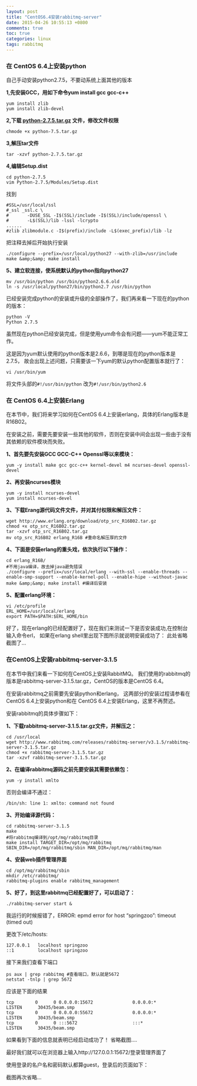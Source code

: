 ```yaml
---
layout: post
title: "CentOS6.4安装rabbitmq-server"
date: 2015-04-26 10:55:13 +0800
comments: true
toc: true
categories: linux
tags: rabbitmq
---
```


### 在 CentOS 6.4上安装python
自己手动安装python2.7.5，不要动系统上面其他的版本

**1,先安装GCC，用如下命令yum install gcc gcc-c++**
```
yum install zlib
yum install zlib-devel
```
**2,下载 [python-2.7.5.tar.gz][] 文件，修改文件权限**
```
chmode +x python-7.5.tar.gz
```
**3,解压tar文件**<!--more-->
```
tar -xzvf python-2.7.5.tar.gz
```
**4,编辑Setup.dist**
```
cd python-2.7.5
vim Python-2.7.5/Modules/Setup.dist
```
找到
```
#SSL=/usr/local/ssl
#_ssl _ssl.c \
#       -DUSE_SSL -I$(SSL)/include -I$(SSL)/include/openssl \
#       -L$(SSL)/lib -lssl -lcrypto
......
#zlib zlibmodule.c -I$(prefix)/include -L$(exec_prefix)/lib -lz
```

把注释去掉后开始执行安装
```
./configure --prefix=/usr/local/python27 --with-zlib=/usr/include
make &amp;&amp; make install
```
**5、建立软连接，使系统默认的python指向python27**
```
mv /usr/bin/python /usr/bin/python2.6.6.old
ln -s /usr/local/python27/bin/python2.7 /usr/bin/python
```
已经安装完成python的安装或升级的全部操作了，我们再来看一下现在的python的版本：
```
python -V
Python 2.7.5
```
虽然现在python已经安装完成，但是使用yum命令会有问题——yum不能正常工作。

这是因为yum默认使用的python版本是2.6.6，到哪是现在的python版本是2.7.5，
故会出现上述问题，只需要该一下yum的默认python配置版本就行了：
```
vi /usr/bin/yum
```
将文件头部的`#!/usr/bin/python` 改为`#!/usr/bin/python2.6`

### 在 CentOS 6.4上安装Erlang
在本节中，我们将来学习如何在CentOS 6.4上安装erlang，具体的Erlang版本是R16B02。

在安装之前，需要先要安装一些其他的软件，否则在安装中间会出现一些由于没有其依赖的软件模块而失败。

**1、首先要先安装GCC GCC-C++ Openssl等以来模块：**
```
yum -y install make gcc gcc-c++ kernel-devel m4 ncurses-devel openssl-devel
```
**2、再安装ncurses模块**
```
yum -y install ncurses-devel
yum install ncurses-devel
```
**3、下载Erang源代码文件文件，并对其付权限和解压文件：**
```
wget http://www.erlang.org/download/otp_src_R16B02.tar.gz
chmod +x otp_src_R16B02.tar.gz
tar -xzvf otp_src_R16B02.tar.gz
mv otp_src_R16B02 erlang_R16B #重命名解压厚的文件
```
**4、下面是安装erlang的重头戏，依次执行以下操作：**
```
cd erlang_R16B/
#不用java编译，故去掉java避免错误
./configure --prefix=/usr/local/erlang --with-ssl --enable-threads --enable-smp-support --enable-kernel-poll --enable-hipe --without-javac
make &amp;&amp; make install #编译后安装
```
**5、配置erlang环境：**
```
vi /etc/profile
ERL_HOME=/usr/local/erlang
export PATH=$PATH:$ERL_HOME/bin
```
好了，现在erlang的已经配置好了，现在我们来测试一下是否安装成功,在控制台输入命令erl，
如果在erlang shell里出现下图所示就说明安装成功了：
此处省略截图了…

### 在CentOS上安装rabbitmq-server-3.1.5
在本节中我们来看一下如何在CentOS上安装RabbitMQ。
我们使用的rabbitmq的版本是rabbitmq-server-3.1.5.tar.gz，CentOS的版本是CentOS 6.4。

在安装rabbitmq之前需要先安装python和erlang，
这两部分的安装过程请参看在CentOS 6.4上安装python和在 CentOS 6.4上安装Erlang，这里不再赘述。

安装rabbitmq的具体步骤如下：

**1、下载rabbitmq-server-3.1.5.tar.gz文件，并解压之：**
```
cd /usr/local
wget http://www.rabbitmq.com/releases/rabbitmq-server/v3.1.5/rabbitmq-server-3.1.5.tar.gz
chmod +x rabbitmq-server-3.1.5.tar.gz
tar -xzvf rabbitmq-server-3.1.5.tar.gz
```
**2、在编译rabbitmq源码之前先要安装其需要依赖包：**
```
yum -y install xmlto
```
否则会编译不通过：
```
/bin/sh: line 1: xmlto: command not found
```
**3、开始编译源代码：**
```
cd rabbitmq-server-3.1.5
make
#将rabbitmq编译到/opt/mq/rabbitmq目录
make install TARGET_DIR=/opt/mq/rabbitmq SBIN_DIR=/opt/mq/rabbitmq/sbin MAN_DIR=/opt/mq/rabbitmq/man
```
**4、安装web插件管理界面**
```
cd /opt/mq/rabbitmq/sbin
mkdir /etc/rabbitmq/
rabbitmq-plugins enable rabbitmq_management
```
**5、好了，到这里rabbitmq已经配置好了，可以启动了：**
```
./rabbitmq-server start &
```
我运行的时候报错了，ERROR: epmd error for host “springzoo”: timeout (timed out)

更改下/etc/hosts:
```
127.0.0.1   localhost springzoo
::1         localhost springzoo
```

接下来我们查看下端口
```
ps aux | grep rabbitmq #查看端口，默认就是5672
netstat -tnlp | grep 5672
```
应该是下面的结果
```
tcp        0      0 0.0.0.0:15672               0.0.0.0:*                   LISTEN      30435/beam.smp
tcp        0      0 0.0.0.0:55672               0.0.0.0:*                   LISTEN      30435/beam.smp
tcp        0      0 :::5672                     :::*                        LISTEN      30435/beam.smp
```

如果看到下面的信息就表明已经启动成功了！
省略截图….

最好我们就可以在浏览器上输入http://127.0.0.1:15672/登录管理界面了

使用登录的名户名和密码默认都算guest，登录后的页面如下：

截图再次省略…

[python-2.7.5.tar.gz]: https://www.python.org/ftp/python/2.7.5/Python-2.7.5.tgz
